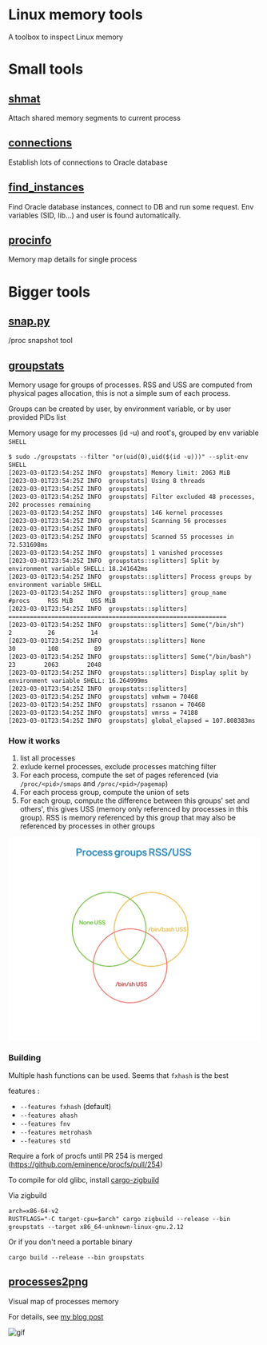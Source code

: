 # Linux memory tools

A toolbox to inspect Linux memory

# Small tools
## [shmat](src/bin/shmat.rs)

Attach shared memory segments to current process

## [connections](oracle-tools/src/bin/connections.rs)

Establish lots of connections to Oracle database

## [find_instances](oracle-tools/src/bin/find_instances.rs)

Find Oracle database instances, connect to DB and run some request. Env variables (SID, lib...) and user is found automatically.

## [procinfo](src/bin/procinfo.rs)

Memory map details for single process

# Bigger tools
## [snap.py](proc_snap/snap.py)

/proc snapshot tool

## [groupstats](src/bin/groupstats.rs)

Memory usage for groups of processes. RSS and USS are computed from physical pages allocation, this is not a simple sum of each process.

Groups can be created by user, by environment variable, or by user provided PIDs list

Memory usage for my processes (id -u) and root's, grouped by env variable `SHELL`

```
$ sudo ./groupstats --filter "or(uid(0),uid($(id -u)))" --split-env SHELL
[2023-03-01T23:54:25Z INFO  groupstats] Memory limit: 2063 MiB
[2023-03-01T23:54:25Z INFO  groupstats] Using 8 threads
[2023-03-01T23:54:25Z INFO  groupstats] 
[2023-03-01T23:54:25Z INFO  groupstats] Filter excluded 48 processes, 202 processes remaining
[2023-03-01T23:54:25Z INFO  groupstats] 146 kernel processes
[2023-03-01T23:54:25Z INFO  groupstats] Scanning 56 processes
[2023-03-01T23:54:25Z INFO  groupstats] 
[2023-03-01T23:54:25Z INFO  groupstats] Scanned 55 processes in 72.531698ms
[2023-03-01T23:54:25Z INFO  groupstats] 1 vanished processes
[2023-03-01T23:54:25Z INFO  groupstats::splitters] Split by environment variable SHELL: 18.241642ms
[2023-03-01T23:54:25Z INFO  groupstats::splitters] Process groups by environment variable SHELL
[2023-03-01T23:54:25Z INFO  groupstats::splitters] group_name                     #procs     RSS MiB     USS MiB
[2023-03-01T23:54:25Z INFO  groupstats::splitters] =============================================================
[2023-03-01T23:54:25Z INFO  groupstats::splitters] Some("/bin/sh")                     2          26          14
[2023-03-01T23:54:25Z INFO  groupstats::splitters] None                               30         108          89
[2023-03-01T23:54:25Z INFO  groupstats::splitters] Some("/bin/bash")                  23        2063        2048
[2023-03-01T23:54:25Z INFO  groupstats::splitters] Display split by environment variable SHELL: 16.264999ms
[2023-03-01T23:54:25Z INFO  groupstats::splitters] 
[2023-03-01T23:54:25Z INFO  groupstats] vmhwm = 70468
[2023-03-01T23:54:25Z INFO  groupstats] rssanon = 70468
[2023-03-01T23:54:25Z INFO  groupstats] vmrss = 74188
[2023-03-01T23:54:25Z INFO  groupstats] global_elapsed = 107.808383ms
```

### How it works
1. list all processes
1. exlude kernel processes, exclude processes matching filter
1. For each process, compute the set of pages referenced (via `/proc/<pid>/smaps` and `/proc/<pid>/pagemap`)
1. For each process group, compute the union of sets
1. For each group, compute the difference between this groups' set and others', this gives USS (memory only referenced by processes in this group). RSS is memory referenced by this group that may also be referenced by processes in other groups

![Memory groups Venn diagram RSS USS](./assets/Process_groups_RSS_USS.png)

### Building

Multiple hash functions can be used. Seems that `fxhash` is the best

features :
* `--features fxhash` (default)
* `--features ahash`
* `--features fnv`
* `--features metrohash`
* `--features std`


Require a fork of procfs until PR 254 is merged (https://github.com/eminence/procfs/pull/254)

To compile for old glibc, install [cargo-zigbuild](https://github.com/rust-cross/cargo-zigbuild)

Via zigbuild
```
arch=x86-64-v2
RUSTFLAGS="-C target-cpu=$arch" cargo zigbuild --release --bin groupstats --target x86_64-unknown-linux-gnu.2.12
```

Or if you don't need a portable binary
```
cargo build --release --bin groupstats
```

## [processes2png](src/bin/processes2png.rs)

Visual map of processes memory

For details, see [my blog post](https://tatref.github.io/blog/2023-visual-linux-memory-compact/)


![gif](https://tatref.github.io/blog/2023-visual-linux-memory-compact/out.gif)


